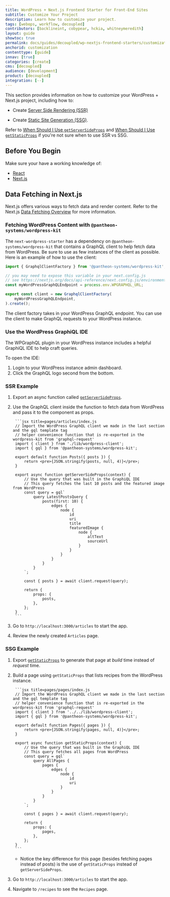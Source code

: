 ```yaml
---
title: WordPress + Next.js Frontend Starter for Front-End Sites
subtitle: Customize Your Project
description: Learn how to customize your project.
tags: [webops, workflow, decoupled]
contributors: [backlineint, cobypear, hckia, whitneymeredith]
layout: guide
showtoc: true
permalink: docs/guides/decoupled/wp-nextjs-frontend-starters/customization
anchorid: customization
contenttype: [guide]
innav: [true]
categories: [create]
cms: [decoupled]
audience: [development]
product: [decoupled]
integration: [--]
---
```


This section provides information on how to customize your WordPress + Next.js project, including how to:

- Create [Server Side Rendering (SSR)](https://nextjs.org/docs/basic-features/pages#server-side-rendering)

- Create [Static Site Generation (SSG)](https://nextjs.org/docs/basic-features/pages#static-generation-recommended).

<Alert title="Note"  type="info" >

Refer to [When Should I Use `getServerSideProps`](https://nextjs.org/docs/basic-features/data-fetching/get-server-side-props#when-should-i-use-getserversideprops)
and [When Should I Use `getStaticProps`](https://nextjs.org/docs/basic-features/data-fetching/get-static-props#when-should-i-use-getstaticprops) if you're not sure when to use SSR vs SSG.

</Alert>

## Before You Begin

Make sure your have a working knowledge of:

- [React](https://reactjs.org/)
- [Next.js](https://nextjs.org/)

## Data Fetching in Next.js

Next.js offers various ways to fetch data and render content. Refer to the
Next.js [Data Fetching Overview](https://nextjs.org/docs/basic-features/data-fetching/overview) for more information.


### Fetching WordPress Content with `@pantheon-systems/wordpress-kit`

The `next-wordpress-starter` has a dependency on `@pantheon-systems/wordpress-kit` that contains a GraphQL client to help
fetch data from WordPress. Be sure to use as few instances of the client as
possible. Here is an example of how to use the client:

```js title=lib/wordpress-client.js
import { GraphqlClientFactory } from '@pantheon-systems/wordpress-kit';

// you may need to expose this variable in your next.config.js
// see https://nextjs.org/docs/api-reference/next.config.js/environment-variables
const myWordPressGraphQLEndpoint = process.env.WPGRAPHQL_URL;

export const client = new GraphqlClientFactory(
	myWordPressGraphQLEndpoint,
).create();
```

The client factory takes in your WordPress GraphQL endpoint. You
can use the client to make GraphQL requests to your WordPress instance.

### Use the WordPress GraphiQL IDE

The WPGraphQL plugin in your WordPress instance includes a helpful GraphiQL IDE to help craft queries.

To open the IDE:

1. Login to your WordPress instance admin dashboard.
1. Click the GraphQL logo second from the bottom.

### SSR Example

1. Export an async function called [`getServerSideProps`](https://nextjs.org/docs/basic-features/data-fetching/get-server-side-props).

1. Use the GraphQL client inside the function to fetch data from WordPress and pass it to the component as props.

		```jsx title=pages/articles/index.js
		// Import the WordPress GraphQL client we made in the last section and the gql template tag
		// helper convenience function that is re-exported in the wordpress-kit from 'graphql-request'
		import { client } from './lib/wordpress-client';
		import { gql } from '@pantheon-systems/wordpress-kit';

		export default function Posts({ posts }) {
			return <pre>{JSON.stringify(posts, null, 4)}</pre>;
		}

		export async function getServerSideProps(context) {
			// Use the query that was built in the GraphiQL IDE
			// This query fetches the last 10 posts and the featured image from WordPress
			const query = gql`
				query LatestPostsQuery {
					posts(first: 10) {
						edges {
							node {
								id
								uri
								title
								featuredImage {
									node {
										altText
										sourceUrl
									}
								}
							}
						}
					}
				}
			`;

			const { posts } = await client.request(query);

			return {
				props: {
					posts,
				},
			};
		}
		```

1. Go to `http://localhost:3000/articles` to start the app.

1. Review the newly created `Articles` page.

### SSG Example

1. Export [`getStaticProps`](https://nextjs.org/docs/basic-features/data-fetching/get-static-props) to generate that page at _build_ time instead of _request_ time.

1. Build a page using `getStaticProps` that lists recipes from the WordPress instance.

		```jsx title=pages/pages/index.js
		// Import the WordPress GraphQL client we made in the last section and the gql template tag
		// helper convenience function that is re-exported in the wordpress-kit from 'graphql-request'
		import { client } from '../../lib/wordpress-client';
		import { gql } from '@pantheon-systems/wordpress-kit';

		export default function Pages({ pages }) {
			return <pre>{JSON.stringify(pages, null, 4)}</pre>;
		}

		export async function getStaticProps(context) {
			// Use the query that was built in the GraphiQL IDE
			// This query fetches all pages from WordPress
			const query = gql`
				query AllPages {
					pages {
						edges {
							node {
								id
								uri
							}
						}
					}
				}
			`;

			const { pages } = await client.request(query);

			return {
				props: {
					pages,
				},
			};
		}
		```

	- Notice the key difference for this page (besides fetching pages instead of posts) is the use of `getStaticProps` instead of `getServerSideProps`.

1. Go to `http://localhost:3000/articles` to start the app.

1. Navigate to `/recipes` to see the `Recipes` page.
